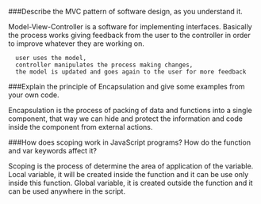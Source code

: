###Describe the MVC pattern of software design, as you understand it.

Model-View-Controller is a software for implementing interfaces. Basically the process works giving feedback 
from the user to the controller in order to improve whatever they are working on.

      user uses the model, 
      controller manipulates the process making changes, 
      the model is updated and goes again to the user for more feedback


###Explain the principle of Encapsulation and give some examples from your own code.

Encapsulation is the process of packing of data and functions into a single component, that way we can hide
and protect the information and code inside the component from external actions.


###How does scoping work in JavaScript programs? How do the function and var keywords affect it?

Scoping is the process of determine the area of application of the variable. 
Local variable, it will be created inside the function and it can be use only inside this function.
Global variable, it is created outside the function and it can be used anywhere in the script.

